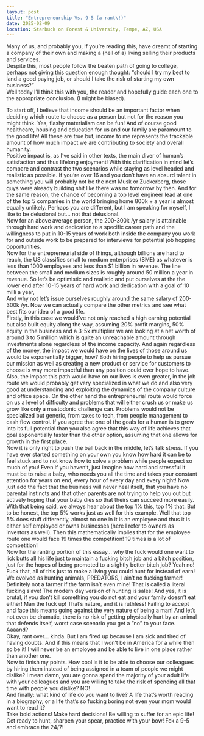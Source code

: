 ```yaml
---  
layout: post  
title: "Entrepreneurship Vs. 9-5 (a rant\!)"  
date: 2025-02-09  
location: Starbuck on Forest & University, Tempe, AZ, USA  
--- 
```


Many of us, and probably you, if you’re reading this, have dreamt of starting a company of their own and making a (hell of a) living selling their products and services.   
Despite this, most people follow the beaten path of going to college, perhaps not giving this question enough thought: “should I try my best to land a good paying job, or should I take the risk of starting my own business?”  
Well today I’ll think this with you, the reader and hopefully guide each one to the appropriate conclusion. (I might be biased).

To start off, I believe that income should be an important factor when deciding which route to choose as a person but not for the reason you might think. Yes, flashy materialism can be fun\! And of course good healthcare, housing and education for us and our family are paramount to the good life\! All these are true but, income to me represents the trackable amount of how much impact we are contributing to society and overall humanity.   
Positive impact is, as I’ve said in other texts, the main diver of human’s satisfaction and thus lifelong enjoyment\! With this clarification in mind let’s compare and contrast the two scenarios while staying as level headed and realistic as possible. If you’re over 16 and you don’t have an absurd talent in something you will probably not be the next Musk or Zuckerberg, those guys were already building shit like there was no tomorrow by then. And for the same reason, the chance of becoming a top level engineer lead at one of the top 5 companies in the world bringing home 800k \+ a year is almost equally unlikely. Perhaps you are different, but I am speaking for myself, I like to be delusional but… not that delusional.   
Now for an above average person, the 200-300k /yr salary is attainable through hard work and dedication to a specific career path and the willingness to put in 10-15 years of work both inside the company you work for and outside work to be prepared for interviews for potential job hopping opportunities.   
Now for the entrepreneurial side of things, although billions are hard to reach, the US classifies small to medium enterprises (SME) as whatever is less than 1000 employees and less than $1 billion in revenue. The line between the small and medium sizes is roughly around 50 million a year in revenue. So let’s be optimistic and realistic and put ourselves at the the lower end after 10-15 years of hard work and dedication with a goal of 10 milli a year,  
And why not let’s issue ourselves roughly around the same salary of 200-300k /yr. Now we can actually compare the other metrics and see what best fits our idea of a good life.   
Firstly, in this case we would’ve not only reached a high earning potential but also built equity along the way, assuming 20% profit margins, 50% equity in the business and a 3-5x multiplier we are looking at a net worth of around 3 to 5 million which is quite an unreachable amount through investments alone regardless of the income capacity. And again regardless of the money, the impact we would have on the lives of those around us would be exponentially bigger, how? Both hiring people to help us pursue our mission as well as creating a new product or service for customers to choose is way more impactful than any position could ever hope to have. Also, the impact this path would have on our lives is even greater, in the job route we would probably get very specialized in what we do and also very good at understanding and exploiting the dynamics of the company culture and office space. On the other hand the entrepreneurial route would force on us a level of difficulty and problems that will either crush us or make us grow like only a mastodonic challenge can. Problems would not be specialized but generic, from taxes to tech, from people management to cash flow control. If you agree that one of the goals for a human is to grow into its full potential than you also agree that this way of life achieves that goal exponentially faster than the other option, assuming that one allows for growth in the first place.   
Now it is only right to push the ball back in the middle, let’s talk stress. If you have ever started something on your own you know how hard it can be to feel stuck and to not know how to solve a problem while people expect so much of you\! Even if you haven’t, just imagine how hard and stressful it must be to raise a baby, who needs you all the time and takes your constant attention for years on end, every hour of every day and every night\! Now just add the fact that the business will never heal itself, that you have no parental instincts and that other parents are not trying to help you out but actively hoping that your baby dies so that theirs can succeed more easily. With that being said, we always hear about the top 1% this, top 1% that. But to be honest, the top 5% works just as well for this example. Well that top 5% does stuff differently, almost no one in it is an employee and thus it is either self employed or owns businesses (here I refer to owners as investors as well). Then this mathematically implies that for the employee route one would face 19 times the competition\! 19 times is a lot of competition\!  
Now for the ranting portion of this essay… why the fuck would one want to lick butts all his life just to maintain a fucking bitch job and a bitch position, just for the hopes of being promoted to a slightly better bitch job? Yeah no\! Fuck that, all of this just to make a living you could hunt for instead of earn\! We evolved as hunting animals, PREDATORS, I ain’t no fucking farmer\! Definitely not a farmer if the farm isn’t even mine\! That is called a literal fucking slave\! The modern day version of hunting is sales\! And yes, it is brutal, if you don’t kill something you do not eat and your family doesn’t eat either\! Man the fuck up\! That’s nature, and it is ruthless\! Failing to accept and face this means going against the very nature of being a man\! And let’s not even be dramatic, there is no risk of getting physically hurt by an animal that defends itself, worst case scenario you get a ”no” to your face. Aaaand?   
Okay, rant over… kinda. But I am fired up because I am sick and tired of having doubts. And if this means that I won’t be in America for a while then so be it\! I will never be an employee and be able to live in one place rather than another one.   
Now to finish my points. How cool is it to be able to choose our colleagues by hiring them instead of being assigned in a team of people we might dislike? I mean damn, you are gonna spend the majority of your adult life with your colleagues and you are willing to take the risk of spending all that time with people you dislike? NO\!  
And finally: what kind of life do you want to live? A life that’s worth reading in a biography, or a life that’s so fucking boring not even your mom would want to read it?   
Take bold actions\! Make hard decisions\! Be willing to suffer for an epic life\! Get ready to hunt, sharpen your spear, practice with your bow\! Fck a 9-5 and embrace the 24/7\!   
 
